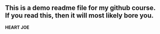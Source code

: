 ## This is a demo readme file for my github course. If you read this, then it will most likely bore you.

__HEART JOE__

